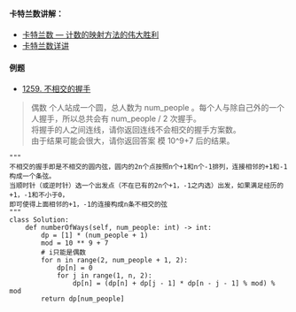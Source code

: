 #### 卡特兰数讲解：
- [卡特兰数 — 计数的映射方法的伟大胜利](http://lanqi.org/skills/10939/)
- [卡特兰数详讲](https://blog.csdn.net/wookaikaiko/article/details/81105031)
#### 例题
- [1259. 不相交的握手](https://leetcode-cn.com/problems/handshakes-that-dont-cross/)
> 偶数 个人站成一个圆，总人数为 num_people 。每个人与除自己外的一个人握手，所以总共会有 num_people / 2 次握手。   
将握手的人之间连线，请你返回连线不会相交的握手方案数。   
由于结果可能会很大，请你返回答案 模 10^9+7 后的结果。
```python3
"""
不相交的握手即是不相交的圆内弦，圆内的2n个点按照n个+1和n个-1排列，连接相邻的+1和-1构成一个条弦。
当顺时针（或逆时针）选一个出发点（不在已有的2n个+1，-1之内选）出发，如果满足经历的+1，-1和不小于0，
即可使得上面相邻的+1，-1的连接构成n条不相交的弦
"""
class Solution:
    def numberOfWays(self, num_people: int) -> int:
        dp = [1] * (num_people + 1)
        mod = 10 ** 9 + 7
        # i只能是偶数
        for n in range(2, num_people + 1, 2):
            dp[n] = 0
            for j in range(1, n, 2):
                dp[n] = (dp[n] + dp[j - 1] * dp[n - j - 1] % mod) % mod
        return dp[num_people]
```

